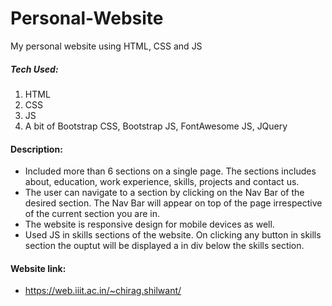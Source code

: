 # Personal-Website
My personal website using HTML, CSS and JS


##### Tech Used:
1.   HTML
2.  CSS
3.  JS
4.  A bit of Bootstrap CSS, Bootstrap JS, FontAwesome JS, JQuery

#### Description:
- Included more than 6 sections on a single page. The sections includes about, education, work experience, skills, projects and contact us.
- The user can navigate to a section by clicking on the Nav Bar of the desired section. The Nav Bar will appear on top of the page irrespective of the current section you are in.
- The website is responsive design for mobile devices as well.
- Used JS in skills sections of the website. On clicking any button in skills section the ouptut will be displayed a in div below the skills section.


#### Website link:
- https://web.iiit.ac.in/~chirag.shilwant/
